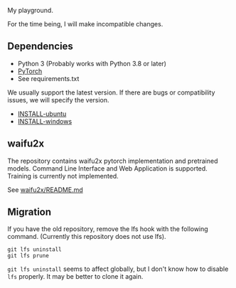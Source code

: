 My playground.

For the time being, I will make incompatible changes.

## Dependencies

- Python 3 (Probably works with Python 3.8 or later)
- [PyTorch](https://pytorch.org/get-started/locally/)
- See requirements.txt

We usually support the latest version. If there are bugs or compatibility issues, we will specify the version.

- [INSTALL-ubuntu](INSTALL-ubuntu.md)
- [INSTALL-windows](INSTALL-windows.md)

## waifu2x

The repository contains waifu2x pytorch implementation and pretrained models.
Command Line Interface and Web Application is supported. Training is currently not implemented.

See [waifu2x/README.md](waifu2x/README.md)

## Migration

If you have the old repository, remove the lfs hook with the following command.
(Currently this repository does not use lfs).

```
git lfs uninstall
git lfs prune
```

`git lfs uninstall` seems to affect globally, but I don't know how to disable `lfs` properly.
It may be better to clone it again.
